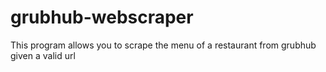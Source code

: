 # grubhub-webscraper
This program allows you to scrape the menu of a restaurant from grubhub given a valid url
